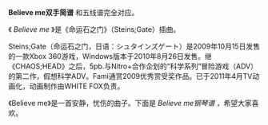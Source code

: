 

**Believe me双手简谱** 和五线谱完全对应。

  

《 _Believe me_ 》是《命运石之门》（Steins;Gate）插曲。

  

Steins;Gate（命运石之门，日语：シュタインズゲート）是2009年10月15日发售的一款Xbox
360游戏，Windows版本于2010年8月26日发售。继《CHAOS;HEAD》之后，5pb.与Nitro+合作企划的“科学系列”冒险游戏（ADV）的第二作，假想科学ADV。Fami通赏2009优秀赏受奖作品。已于2011年4月TV动画化，动画制作由WHITE
FOX负责。

  

《Believe me》是一首安静，忧伤的曲子。下面是 _Believe me钢琴谱_ ，希望大家喜欢。

